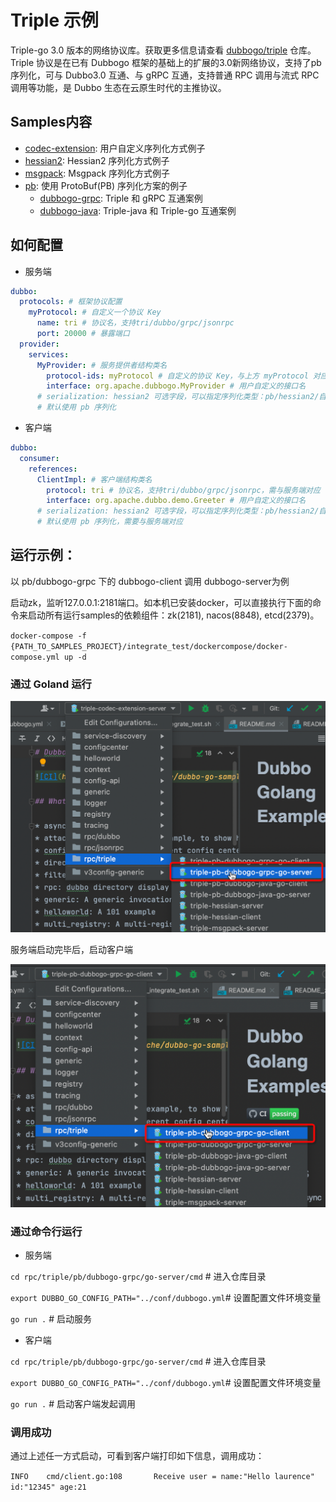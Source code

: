 # Triple 示例

Triple-go 3.0 版本的网络协议库。获取更多信息请查看 [dubbogo/triple](https://github.com/dubbogo/triple) 仓库。Triple 协议是在已有 Dubbogo 框架的基础上的扩展的3.0新网络协议，支持了pb序列化，可与 Dubbo3.0 互通、与 gRPC 互通，支持普通 RPC 调用与流式 RPC 调用等功能，是 Dubbo 生态在云原生时代的主推协议。

## Samples内容

- [codec-extension](./codec-extension): 用户自定义序列化方式例子
- [hessian2](./hessian2): Hessian2 序列化方式例子
- [msgpack](./msgpack): Msgpack 序列化方式例子
- [pb](./pb): 使用 ProtoBuf(PB) 序列化方案的例子
  - [dubbogo-grpc](./pb/dubbogo-grpc): Triple 和 gRPC 互通案例
  - [dubbogo-java](./pb/dubbogo-java): Triple-java 和 Triple-go 互通案例

## 如何配置

- 服务端

```yaml
dubbo:
  protocols: # 框架协议配置
    myProtocol: # 自定义一个协议 Key
      name: tri # 协议名，支持tri/dubbo/grpc/jsonrpc
      port: 20000 # 暴露端口
  provider: 
    services:
      MyProvider: # 服务提供者结构类名
        protocol-ids: myProtocol # 自定义的协议 Key，与上方 myProtocol 对应
        interface: org.apache.dubbogo.MyProvider # 用户自定义的接口名
      # serialization: hessian2 可选字段，可以指定序列化类型：pb/hessian2/自定义
      # 默认使用 pb 序列化
```

- 客户端

```yml
dubbo:
  consumer:
    references:
      ClientImpl: # 客户端结构类名
        protocol: tri # 协议名，支持tri/dubbo/grpc/jsonrpc，需与服务端对应
        interface: org.apache.dubbo.demo.Greeter # 用户自定义的接口名
      # serialization: hessian2 可选字段，可以指定序列化类型：pb/hessian2/自定义
      # 默认使用 pb 序列化，需要与服务端对应
```

## 运行示例：

以 pb/dubbogo-grpc 下的 dubbogo-client 调用 dubbogo-server为例

启动zk，监听127.0.0.1:2181端口。如本机已安装docker，可以直接执行下面的命令来启动所有运行samples的依赖组件：zk(2181), nacos(8848), etcd(2379)。

`docker-compose -f {PATH_TO_SAMPLES_PROJECT}/integrate_test/dockercompose/docker-compose.yml up -d`

### 通过 Goland 运行

![](../../.images/samples-rpc-triple-server.png)

服务端启动完毕后，启动客户端

![](../../.images/samples-rpc-triple-client.png)



### 通过命令行运行

- 服务端

`cd rpc/triple/pb/dubbogo-grpc/go-server/cmd` # 进入仓库目录

`export DUBBO_GO_CONFIG_PATH="../conf/dubbogo.yml`# 设置配置文件环境变量

`go run .` # 启动服务

- 客户端

`cd rpc/triple/pb/dubbogo-grpc/go-server/cmd` # 进入仓库目录

`export DUBBO_GO_CONFIG_PATH="../conf/dubbogo.yml`# 设置配置文件环境变量

`go run .` # 启动客户端发起调用



### 调用成功

通过上述任一方式启动，可看到客户端打印如下信息，调用成功：

`INFO    cmd/client.go:108       Receive user = name:"Hello laurence" id:"12345" age:21`
